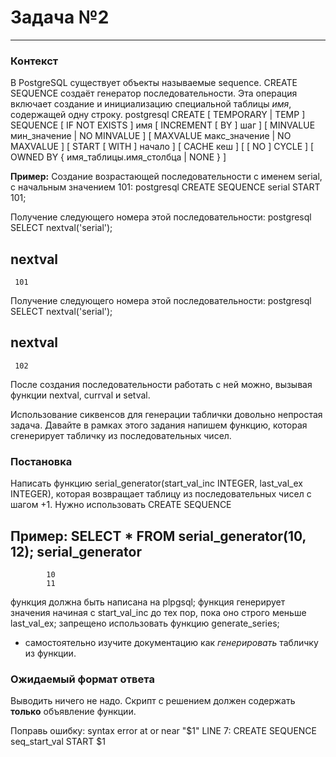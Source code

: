 # Задача №2

---

### Контекст

В PostgreSQL существует объекты называемые sequence. 
CREATE SEQUENCE создаёт генератор последовательности. Эта операция включает создание и инициализацию специальной таблицы _имя_, содержащей одну строку.
postgresql
CREATE [ TEMPORARY | TEMP ] SEQUENCE [ IF NOT EXISTS ] имя [ INCREMENT [ BY ] шаг ]
    [ MINVALUE мин_значение | NO MINVALUE ] [ MAXVALUE макс_значение | NO MAXVALUE ]
    [ START [ WITH ] начало ] [ CACHE кеш ] [ [ NO ] CYCLE ]
    [ OWNED BY { имя_таблицы.имя_столбца | NONE } ]

**Пример:**
Создание возрастающей последовательности с именем serial, с начальным значением 101:
postgresql
CREATE SEQUENCE serial START 101;

Получение следующего номера этой последовательности:
postgresql
SELECT nextval('serial');

 nextval
---------
     101

Получение следующего номера этой последовательности:
postgresql
SELECT nextval('serial');

 nextval
---------
     102


После создания последовательности работать с ней можно, вызывая функции nextval, currval и setval.

Использование сиквенсов для генерации таблички довольно непростая задача. Давайте в рамках этого задания напишем функцию,
которая сгенерирует табличку из последовательных чисел.

### Постановка


Написать функцию serial_generator(start_val_inc INTEGER, last_val_ex INTEGER), которая возвращает таблицу из последовательных
чисел с шагом +1. Нужно использовать CREATE SEQUENCE

Пример:
SELECT * FROM serial_generator(10, 12);
serial_generator
------------------
            10
            11

функция должна быть написана на plpgsql;
функция генерирует значения начиная с start_val_inc до тех пор, пока оно строго меньше last_val_ex;
запрещено использовать функцию generate_series;


 * самостоятельно изучите документацию как _генерировать_ табличку из функции.



### Ожидаемый формат ответа

Выводить ничего не надо. Скрипт с решением должен содержать __только__ объявление функции.



Поправь ошибку: syntax error at or near "$1"
LINE 7:   CREATE SEQUENCE seq_start_val START $1